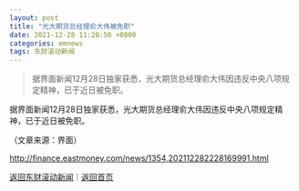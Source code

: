 ```yaml
---
layout: post
title: "光大期货总经理俞大伟被免职"
date: 2021-12-28 11:28:50 +0800
categories: emnews
tags: 东财滚动新闻
---
```

> 据界面新闻12月28日独家获悉，光大期货总经理俞大伟因违反中央八项规定精神，已于近日被免职。

<p>据界面新闻12月28日独家获悉，光大期货总经理俞大伟因违反中央八项规定精神，已于近日被免职。</p><p class="em_media">（文章来源：界面）</p>

<http://finance.eastmoney.com/news/1354,202112282228169991.html>

[返回东财滚动新闻](//finews.withounder.com/emnews/)｜[返回首页](//finews.withounder.com/)